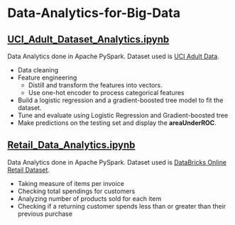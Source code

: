 # Data-Analytics-for-Big-Data

## [UCI_Adult_Dataset_Analytics.ipynb](https://github.com/pallavitilloo/Data-Analytics-for-Big-Data/blob/master/UCI_Adult_Dataset_Analytics.ipynb)
Data Analytics done in Apache PySpark. Dataset used is [UCI Adult Data](https://archive.ics.uci.edu/ml/datasets/adult). 
- Data cleaning
- Feature engineering
    - Distill and transform the features into vectors.
	- Use one-hot encoder to process categorical features
- Build a logistic regression and a gradient-boosted tree model to fit the dataset.
- Tune and evaluate using Logistic Regression and Gradient-boosted tree
- Make predictions on the testing set and display the **areaUnderROC**.


## [Retail_Data_Analytics.ipynb](https://github.com/pallavitilloo/Data-Analytics-for-Big-Data/blob/master/Retail_Data_Analytics.ipynb)
Data Analytics done in Apache PySpark. Dataset used is [DataBricks Online Retail Dataset](https://github.com/pallavitilloo/Data-Analytics-for-Big-Data/blob/master/online-retail-dataset.zip). 
- Taking measure of items per invoice
- Checking total spendings for customers
- Analyzing number of products sold for each item
- Checking if a returning customer spends less than or greater than their previous purchase
